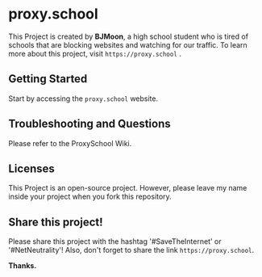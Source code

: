 # proxy.school
This Project is created by **BJMoon**, a high school student who is tired of schools that are blocking websites and watching for our traffic. To learn more about this project, visit `https://proxy.school` . 

## Getting Started
Start by accessing the `proxy.school` website.

## Troubleshooting and Questions
Please refer to the ProxySchool Wiki.

## Licenses
This Project is an open-source project. However, please leave my name inside your project when you fork this repository.

## Share this project!
Please share this project with the hashtag '#SaveTheInternet' or '#NetNeutrality'! Also, don't forget to share the link `https://proxy.school`.

**Thanks.**
